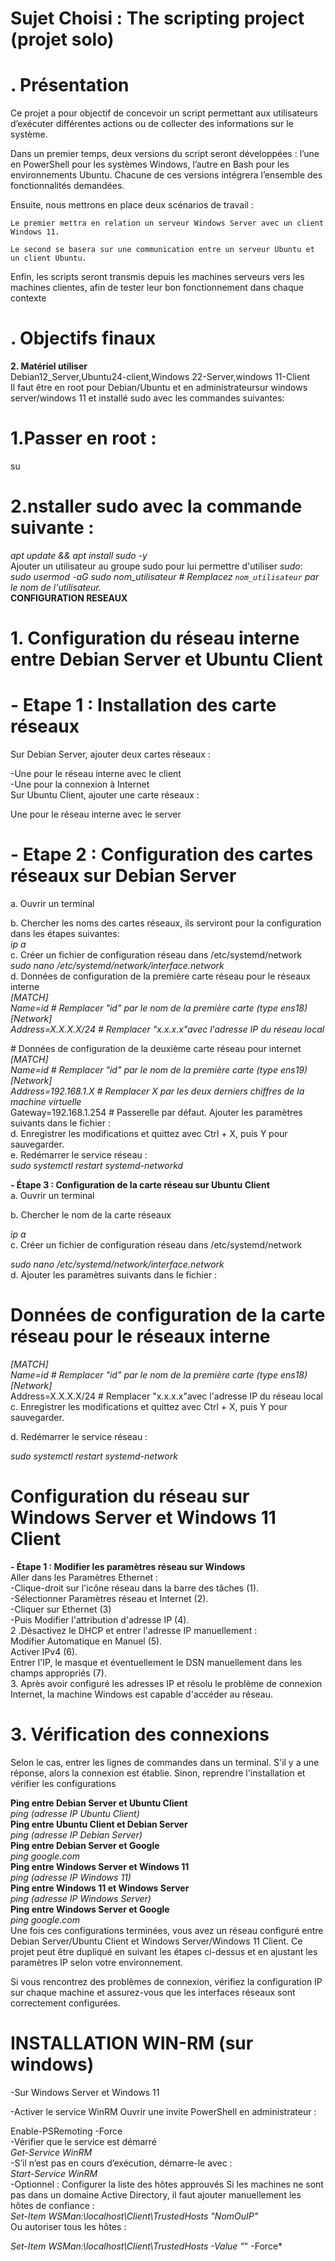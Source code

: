 
# Sujet Choisi : The scripting project (projet solo)


# . Présentation 
Ce projet a pour objectif de concevoir un script permettant aux utilisateurs d’exécuter différentes actions ou de collecter des informations sur le système.

Dans un premier temps, deux versions du script seront développées : l’une en PowerShell pour les systèmes Windows, l’autre en Bash pour les environnements Ubuntu. Chacune de ces versions intégrera l’ensemble des fonctionnalités demandées.

Ensuite, nous mettrons en place deux scénarios de travail :

    Le premier mettra en relation un serveur Windows Server avec un client Windows 11.

    Le second se basera sur une communication entre un serveur Ubuntu et un client Ubuntu.

Enfin, les scripts seront transmis depuis les machines serveurs vers les machines clientes, afin de tester leur bon fonctionnement dans chaque contexte
 
 
# . Objectifs finaux

 
**2. Matériel utiliser**   
Debian12_Server,Ubuntu24-client,Windows 22-Server,windows 11-Client     
Il faut être en root pour Debian/Ubuntu et en administrateursur windows server/windows 11 et installé sudo avec les commandes suivantes:   
 
# 1.Passer en root :  
 su     
# 2.nstaller sudo avec la commande suivante :    

*apt update && apt install sudo -y*     
Ajouter un utilisateur au groupe sudo pour lui permettre d'utiliser *sudo*:    
*sudo usermod -aG sudo nom_utilisateur # Remplacez `nom_utilisateur` par le nom de l'utilisateur.*      
**CONFIGURATION RESEAUX**  
# 1. Configuration du réseau interne entre Debian Server et Ubuntu Client    
# - Etape 1 : Installation des carte réseaux    
Sur Debian Server, ajouter deux cartes réseaux :    

-Une pour le réseau interne avec le client    
-Une pour la connexion à Internet    
Sur Ubuntu Client, ajouter une carte réseaux :    

Une pour le réseau interne avec le server    
# - Etape 2 : Configuration des cartes réseaux sur Debian Server    
a. Ouvrir un terminal    

b. Chercher les noms des cartes réseaux, ils serviront pour la configuration dans les étapes suivantes:     
*ip a*      
c. Créer un fichier de configuration réseau dans /etc/systemd/network    
*sudo nano /etc/systemd/network/interface.network*       
d. Données de configuration de la première carte réseau pour le réseaux interne   
*[MATCH]*  
*Name=id  # Remplacer "id" par le nom de la première carte (type ens18)*    
*[Network]*    
*Address=X.X.X.X/24  # Remplacer "x.x.x.x"avec l'adresse IP du réseau local*    

# Données de configuration de la deuxième carte réseau pour internet  
*[MATCH]*  
*Name=id  # Remplacer "id" par le nom de la première carte (type ens19)*   
*[Network]*  
*Address=192.168.1.X  # Remplacer X par les deux derniers chiffres de la machine virtuelle*   
Gateway=192.168.1.254  # Passerelle par défaut. Ajouter les paramètres suivants dans le fichier :      
d. Enregistrer les modifications et quittez avec Ctrl + X, puis Y pour sauvegarder.   
e. Redémarrer le service réseau :     
*sudo systemctl restart systemd-networkd*     

**- Étape 3 : Configuration de la carte réseau sur Ubuntu Client**  
a. Ouvrir un terminal  

b. Chercher le nom de la carte réseaux  

*ip a*    
c. Créer un fichier de configuration réseau dans /etc/systemd/network  

*sudo nano /etc/systemd/network/interface.network*  
d. Ajouter les paramètres suivants dans le fichier :  

# Données de configuration de la carte réseau pour le réseaux interne   
*[MATCH]*    
*Name=id  # Remplacer "id" par le nom de la première carte (type ens18)*   
*[Network]*    
Address=X.X.X.X/24  # Remplacer "x.x.x.x"avec l'adresse IP du réseau local  
c. Enregistrer les modifications et quittez avec Ctrl + X, puis Y pour sauvegarder.  

d. Redémarrer le service réseau :  

*sudo systemctl restart systemd-network*     
# Configuration du réseau sur Windows Server et Windows 11 Client  
**- Étape 1 : Modifier les paramètres réseau sur Windows**  
Aller dans les Paramètres Ethernet :  
-Clique-droit sur l'icône réseau dans la barre des tâches (1).  
-Sélectionner Paramètres réseau et Internet (2).  
-Cliquer sur Ethernet (3)  
-Puis Modifier l'attribution d'adresse IP (4).    
2 .Désactivez le DHCP et entrer l'adresse IP manuellement :  
Modifier Automatique en Manuel (5).  
Activer IPv4 (6).  
Entrer l'IP, le masque et éventuellement le DSN manuellement dans les champs appropriés (7).    
3. Après avoir configuré les adresses IP et résolu le problème de connexion Internet, la machine Windows est capable d'accéder au réseau.    
# 3. Vérification des connexions  
Selon le cas, entrer les lignes de commandes dans un terminal. S'il y a une réponse, alors la connexion est établie. Sinon, reprendre l'installation et vérifier les configurations  

**Ping entre Debian Server et Ubuntu Client**    
*ping (adresse IP Ubuntu Client)*     
**Ping entre Ubuntu Client et Debian Server**  
*ping (adresse IP Debian Server)*    
**Ping entre Debian Server et Google**  
*ping google.com*   
**Ping entre Windows Server et Windows 11**  
*ping (adresse IP Windows 11)*     
**Ping entre Windows 11 et Windows Server**  
*ping (adresse IP Windows Server)*     
**Ping entre Windows Server et Google**  
*ping google.com*    
Une fois ces configurations terminées, vous avez un réseau configuré entre Debian Server/Ubuntu Client et Windows Server/Windows 11 Client. Ce projet peut être dupliqué en suivant les étapes ci-dessus et en ajustant les paramètres IP selon votre environnement.  

Si vous rencontrez des problèmes de connexion, vérifiez la configuration IP sur chaque machine et assurez-vous que les interfaces réseaux sont correctement configurées.  

# INSTALLATION WIN-RM (sur windows)  
-Sur Windows Server et Windows 11  

-Activer le service WinRM Ouvrir une invite PowerShell en administrateur :  

Enable-PSRemoting -Force  
-Vérifier que le service est démarré   
*Get-Service WinRM*   
-S’il n’est pas en cours d’exécution, démarre-le avec :  
*Start-Service WinRM*   
-Optionnel : Configurer la liste des hôtes approuvés Si les machines ne sont pas dans un domaine Active Directory, il faut ajouter manuellement les hôtes de confiance :  
*Set-Item WSMan:\localhost\Client\TrustedHosts "NomOuIP"*   
Ou autoriser tous les hôtes :  

*Set-Item WSMan:\localhost\Client\TrustedHosts -Value "*" -Force*   
